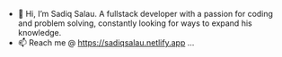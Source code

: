 - 👋 Hi, I’m Sadiq Salau. A fullstack developer with a passion for coding and problem solving, constantly looking for ways to expand his knowledge.
- 📫 Reach me @ https://sadiqsalau.netlify.app ...
